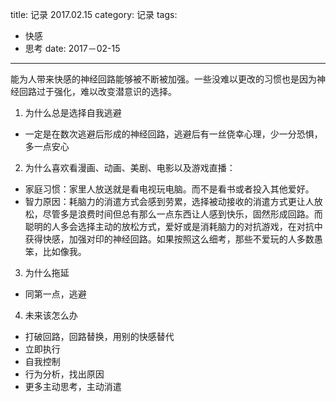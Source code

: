 title: 记录 2017.02.15
category: 记录
tags:
  - 快感
  - 思考
date: 2017－02-15
---

能为人带来快感的神经回路能够被不断被加强。一些没难以更改的习惯也是因为神经回路过于强化，难以改变潜意识的选择。

1. 为什么总是选择自我逃避
  - 一定是在数次逃避后形成的神经回路，逃避后有一丝侥幸心理，少一分恐惧，多一点安心
2. 为什么喜欢看漫画、动画、美剧、电影以及游戏直播：
  - 家庭习惯：家里人放送就是看电视玩电脑。而不是看书或者投入其他爱好。
  - 智力原因：耗脑力的消遣方式会感到劳累，选择被动接收的消遣方式更让人放松，尽管多是浪费时间但总有那么一点东西让人感到快乐，固然形成回路。而聪明的人多会选择主动的放松方式，爱好或是消耗脑力的对抗游戏，在对抗中获得快感，加强对印的神经回路。如果按照这么细考，那些不爱玩的人多数愚笨，比如像我。
3. 为什么拖延
  - 同第一点，逃避
4. 未来该怎么办
  - 打破回路，回路替换，用别的快感替代
  - 立即执行
  - 自我控制
  - 行为分析，找出原因
  - 更多主动思考，主动消遣
  